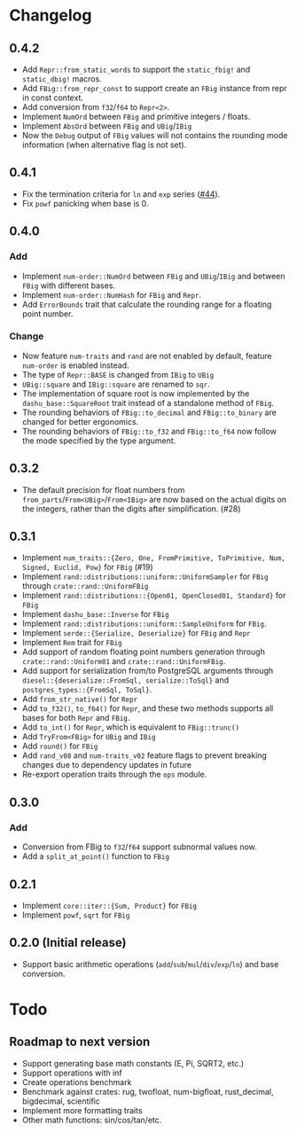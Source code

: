 # Changelog

## 0.4.2

- Add `Repr::from_static_words` to support the `static_fbig!` and `static_dbig!` macros.
- Add `FBig::from_repr_const` to support create an `FBig` instance from repr in const context.
- Add conversion from `f32`/`f64` to `Repr<2>`.
- Implement `NumOrd` between `FBig` and primitive integers / floats. 
- Implement `AbsOrd` between `FBig` and `UBig`/`IBig`
- Now the `Debug` output of `FBig` values will not contains the rounding mode information (when alternative flag is not set).

## 0.4.1

- Fix the termination criteria for `ln` and `exp` series ([#44](https://github.com/cmpute/dashu/issues/44)).
- Fix `powf` panicking when base is 0.

## 0.4.0

### Add

- Implement `num-order::NumOrd` between `FBig` and `UBig`/`IBig` and between `FBig` with different bases.
- Implement `num-order::NumHash` for `FBig` and `Repr`.
- Add `ErrorBounds` trait that calculate the rounding range for a floating point number.

### Change

- Now feature `num-traits` and `rand` are not enabled by default, feature `num-order` is enabled instead.
- The type of `Repr::BASE` is changed from `IBig` to `UBig`
- `UBig::square` and `IBig::square` are renamed to `sqr`.
- The implementation of square root is now implemented by the `dashu_base::SquareRoot` trait instead of a standalone method of `FBig`.
- The rounding behaviors of `FBig::to_decimal` and `FBig::to_binary` are changed for better ergonomics.
- The rounding behaviors of `FBig::to_f32` and `FBig::to_f64` now follow the mode specified by the type argument.

## 0.3.2

- The default precision for float numbers from `from_parts`/`From<UBig>`/`From<IBig>` are now based on the actual digits on the integers, rather than the digits after simplification. (#28)

## 0.3.1

- Implement `num_traits::{Zero, One, FromPrimitive, ToPrimitive, Num, Signed, Euclid, Pow}` for `FBig` (#19)
- Implement `rand::distributions::uniform::UniformSampler` for `FBig` through `crate::rand::UniformFBig`
- Implement `rand::distributions::{Open01, OpenClosed01, Standard}` for `FBig`
- Implement `dashu_base::Inverse` for `FBig`
- Implement `rand::distributions::uniform::SampleUniform` for `FBig`.
- Implement `serde::{Serialize, Deserialize}` for `FBig` and `Repr`
- Implement `Rem` trait for `FBig`
- Add support of random floating point numbers generation through `crate::rand::Uniform01` and `crate::rand::UniformFBig`.
- Add support for serialization from/to PostgreSQL arguments through `diesel::{deserialize::FromSql, serialize::ToSql}` and `postgres_types::{FromSql, ToSql}`.
- Add `from_str_native()` for `Repr`
- Add `to_f32()`, `to_f64()` for `Repr`, and these two methods supports all bases for both `Repr` and `FBig`.
- Add `to_int()` for `Repr`, which is equivalent to `FBig::trunc()`
- Add `TryFrom<FBig>` for `UBig` and `IBig`
- Add `round()` for `FBig`
- Add `rand_v08` and `num-traits_v02` feature flags to prevent breaking changes due to dependency updates in future 
- Re-export operation traits through the `ops` module.

## 0.3.0

### Add

- Conversion from FBig to `f32`/`f64` support subnormal values now.
- Add a `split_at_point()` function to `FBig`

## 0.2.1

- Implement `core::iter::{Sum, Product}` for `FBig`
- Implement `powf`, `sqrt` for `FBig`

## 0.2.0 (Initial release)

- Support basic arithmetic operations (`add`/`sub`/`mul`/`div`/`exp`/`ln`) and base conversion.

# Todo

## Roadmap to next version
- Support generating base math constants (E, Pi, SQRT2, etc.)
- Support operations with inf
- Create operations benchmark
- Benchmark against crates: rug, twofloat, num-bigfloat, rust_decimal, bigdecimal, scientific
- Implement more formatting traits
- Other math functions: sin/cos/tan/etc.
